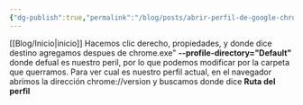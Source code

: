 ```yaml
---
{"dg-publish":true,"permalink":"/blog/posts/abrir-perfil-de-google-chrome-especificando-su-carpeta/","dgPassFrontmatter":true}
---
```


[[Blog/Inicio\|inicio]]
Hacemos clic derecho, propiedades, y donde dice destino agregamos despues de chrome.exe" **\-\-profile\-directory="Default"** donde defual es nuestro peril, por lo que podemos modificar por la carpeta que querramos.
Para ver cual es nuestro perfil actual, en el navegador abrimos la dirección chrome://version y buscamos donde dice **Ruta del perfil**
